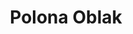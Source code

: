 ---
SICRIS: 15295
draft: false
fixName: polona_oblak
lab: Laboratorij za matematične metode v računalništvu in informatiki
labPos: Član laboratorija
location: R2.09 - Kabinet
mailInfo: polona.oblak@fri.uni-lj.si
officeHours: null
profName: izr. prof. dr. Polona Oblak
profTitle: Izredni profesor
telephoneInfo: null
title: Polona Oblak
---